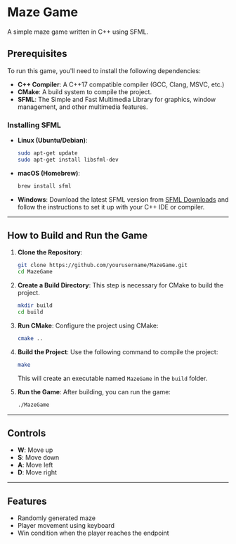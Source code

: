 # Maze Game

A simple maze game written in C++ using SFML.

## Prerequisites

To run this game, you'll need to install the following dependencies:

- **C++ Compiler**: A C++17 compatible compiler (GCC, Clang, MSVC, etc.)
- **CMake**: A build system to compile the project.
- **SFML**: The Simple and Fast Multimedia Library for graphics, window management, and other multimedia features.

### Installing SFML

- **Linux (Ubuntu/Debian)**:
    ```bash
    sudo apt-get update
    sudo apt-get install libsfml-dev
    ```

- **macOS (Homebrew)**:
    ```bash
    brew install sfml
    ```

- **Windows**:
    Download the latest SFML version from [SFML Downloads](https://www.sfml-dev.org/download.php) and follow the instructions to set it up with your C++ IDE or compiler.

---

## How to Build and Run the Game

1. **Clone the Repository**:
    ```bash
    git clone https://github.com/yourusername/MazeGame.git
    cd MazeGame
    ```

2. **Create a Build Directory**:
    This step is necessary for CMake to build the project.
    ```bash
    mkdir build
    cd build
    ```

3. **Run CMake**:
    Configure the project using CMake:
    ```bash
    cmake ..
    ```

4. **Build the Project**:
    Use the following command to compile the project:
    ```bash
    make
    ```

    This will create an executable named `MazeGame` in the `build` folder.

5. **Run the Game**:
    After building, you can run the game:
    ```bash
    ./MazeGame
    ```

---

## Controls

- **W**: Move up
- **S**: Move down
- **A**: Move left
- **D**: Move right

---

## Features

- Randomly generated maze
- Player movement using keyboard
- Win condition when the player reaches the endpoint
